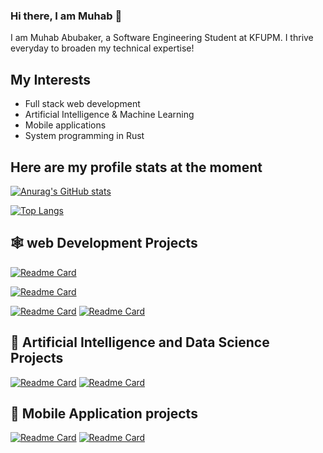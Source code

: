 ### Hi there, I am Muhab 👋
I am Muhab Abubaker, a Software Engineering Student at KFUPM. I thrive everyday to broaden my technical expertise!

## My Interests
 - Full stack web development
 - Artificial Intelligence & Machine Learning
 - Mobile applications
 - System programming in Rust

Here are my profile stats at the moment
---
[![Anurag's GitHub stats](https://github-readme-stats.vercel.app/api?username=Muhab2001&show_icons=true&theme=tokyonight)](https://github.com/anuraghazra/github-readme-stats&)

[![Top Langs](https://github-readme-stats.vercel.app/api/top-langs/?username=Muhab2001&theme=tokyonight&langs_count=8&layout=compact)](https://github.com/anuraghazra/github-readme-stats)



🕸 web Development Projects 
---
[![Readme Card](https://github-readme-stats.vercel.app/api/pin/?username=petroly-initiative&repo=petroly-react&theme=tokyonight)](https://github.com/petroly-initiative/petroly-react)

[![Readme Card](https://github-readme-stats.vercel.app/api/pin/?username=petroly-initiative&repo=petroly-django&theme=tokyonight)](https://github.com/petroly-initiative/petroly-django)

[![Readme Card](https://github-readme-stats.vercel.app/api/pin/?username=Muhab2001&repo=exfil-frontend&theme=tokyonight)]([https://github.com/anuraghazra/github-readme-stats](https://github.com/Muhab2001/exfil-frontend))
[![Readme Card](https://github-readme-stats.vercel.app/api/pin/?username=Muhab2001&repo=exfil&theme=tokyonight)](https://github.com/Muhab2001/exfil)

🤖 Artificial Intelligence and Data Science Projects
---
[![Readme Card](https://github-readme-stats.vercel.app/api/pin/?username=Muhab2001&repo=store-performance-analysis&theme=tokyonight)](https://github.com/Muhab2001/store-performance-analysis)
[![Readme Card](https://github-readme-stats.vercel.app/api/pin/?username=Muhab2001&repo=pneumonia-xray-classification&theme=tokyonight)](https://github.com/Muhab2001/pneumonia-xray-classification)

📱 Mobile Application projects
---
[![Readme Card](https://github-readme-stats.vercel.app/api/pin/?username=Muhab2001&repo=mynotes&theme=tokyonight)](https://github.com/Muhab2001/mynotes)
[![Readme Card](https://github-readme-stats.vercel.app/api/pin/?username=Muhab2001&repo=insta_clone&theme=tokyonight)](https://github.com/Muhab2001/insta_clone)

<!--
**Muhab2001/Muhab2001** is a ✨ _special_ ✨ repository because its `README.md` (this file) appears on your GitHub profile.

Here are some ideas to get you started:

- 🔭 I’m currently working on ...
- 🌱 I’m currently learning ...
- 👯 I’m looking to collaborate on ...
- 🤔 I’m looking for help with ...
- 💬 Ask me about ...
- 📫 How to reach me: ...
- 😄 Pronouns: ...
- ⚡ Fun fact: ...
-->
